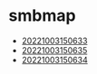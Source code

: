 # smbmap
- [20221003150633](/zet/20221003150633/README.md)
- [20221003150635](/zet/20221003150635/README.md)
- [20221003150634](/zet/20221003150634/README.md)

